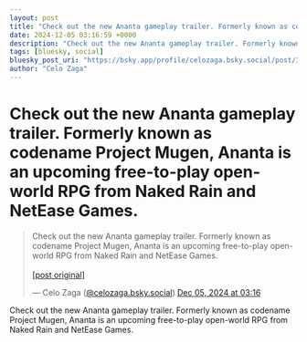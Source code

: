 ```yaml
---
layout: post
title: "Check out the new Ananta gameplay trailer. Formerly known as codename Project Mugen, Ananta is an upcoming free-to-play open-world RPG from Naked Rain and NetEase Games."
date: 2024-12-05 03:16:59 +0000
description: "Check out the new Ananta gameplay trailer. Formerly known as codename Project Mugen, Ananta is an upcoming free-to-play open-world RPG from Naked Rain a..."
tags: [bluesky, social]
bluesky_post_uri: "https://bsky.app/profile/celozaga.bsky.social/post/3lcjpedhjf22q"
author: "Celo Zaga"
---
```


<h1 class="bluesky-post-title">Check out the new Ananta gameplay trailer. Formerly known as codename Project Mugen, Ananta is an upcoming free-to-play open-world RPG from Naked Rain and NetEase Games.</h1>


<blockquote class="bluesky-embed" data-bluesky-uri="at://did:plc:lmh6rennptq77inaztnovw4b/app.bsky.feed.post/3lcjpedhjf22q" data-bluesky-embed-color-mode="system">
<p lang="">Check out the new Ananta gameplay trailer. Formerly known as codename Project Mugen, Ananta is an upcoming free-to-play open-world RPG from Naked Rain and NetEase Games.<br><br><a href="https://bsky.app/profile/celozaga.bsky.social/post/3lcjpedhjf22q">[post original]</a></p>
&mdash; Celo Zaga (<a href="https://bsky.app/profile/did:plc:lmh6rennptq77inaztnovw4b">@celozaga.bsky.social</a>) <a href="https://bsky.app/profile/celozaga.bsky.social/post/3lcjpedhjf22q">Dec 05, 2024 at 03:16</a>
</blockquote>
<script async src="https://embed.bsky.app/static/embed.js" charset="utf-8"></script>


<p class="bluesky-post-description">Check out the new Ananta gameplay trailer. Formerly known as codename Project Mugen, Ananta is an upcoming free-to-play open-world RPG from Naked Rain and NetEase Games.</p>
